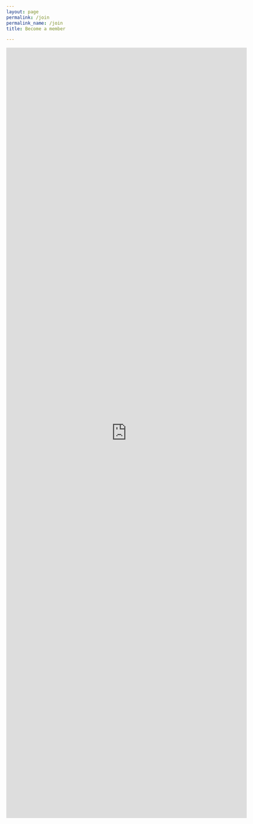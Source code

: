 ```yaml
---
layout: page
permalink: /join
permalink_name: /join
title: Become a member

---
```

<iframe src="https://docs.google.com/forms/d/e/1FAIpQLSdkegiOcQOfDCKco1ndQVUtJd7f4yRMqNeE_1ZfWEy8bqAbiQ/viewform?embedded=true" width="640" height="2048" frameborder="0" marginheight="0" marginwidth="0">Loading…</iframe>
